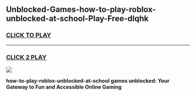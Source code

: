 
## Unblocked-Games-how-to-play-roblox-unblocked-at-school-Play-Free-dlqhk
<h3>
<a href="https://premium76.site?title=how-to-play-roblox-unblocked-at-school&ref=12A">CLICK TO PLAY</a></h3>
<hr>

<h3>
<a href="https://premium76.site?title=how-to-play-roblox-unblocked-at-school&ref=12A">CLICK 2 PLAY</a>
  
</h3>

<a href="https://premium76.site?title=how-to-play-roblox-unblocked-at-school&ref=12A"><img src="https://clearcache.store/games.png"></a>


**how-to-play-roblox-unblocked-at-school games unblocked: Your Gateway to Fun and Accessible Online Gaming**
